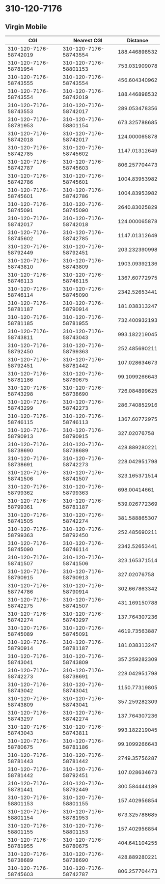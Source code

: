 # 310-120-7176
## Virgin Mobile


| CGI | Nearest CGI | Distance |
|-----|-------------|----------|
| 310-120-7176-58742019 | 310-120-7176-58743554 | 188.446898532 |
| 310-120-7176-58781954 | 310-120-7176-58801153 | 753.031909078 |
| 310-120-7176-58743555 | 310-120-7176-58743554 | 456.604340962 |
| 310-120-7176-58743554 | 310-120-7176-58742019 | 188.446898532 |
| 310-120-7176-58743553 | 310-120-7176-58742017 | 289.053478356 |
| 310-120-7176-58781953 | 310-120-7176-58801154 | 673.325788685 |
| 310-120-7176-58742018 | 310-120-7176-58742017 | 124.000065878 |
| 310-120-7176-58742785 | 310-120-7176-58745602 | 1147.01312649 |
| 310-120-7176-58742787 | 310-120-7176-58745603 | 806.257704473 |
| 310-120-7176-58742786 | 310-120-7176-58745601 | 1004.83953982 |
| 310-120-7176-58745601 | 310-120-7176-58742786 | 1004.83953982 |
| 310-120-7176-58745091 | 310-120-7176-58745090 | 2640.83025829 |
| 310-120-7176-58742017 | 310-120-7176-58742018 | 124.000065878 |
| 310-120-7176-58745602 | 310-120-7176-58742785 | 1147.01312649 |
| 310-120-7176-58792449 | 310-120-7176-58792451 | 203.232390998 |
| 310-120-7176-58743810 | 310-120-7176-58743809 | 1903.09392136 |
| 310-120-7176-58746113 | 310-120-7176-58746115 | 1367.60772975 |
| 310-120-7176-58746114 | 310-120-7176-58745090 | 2342.52653441 |
| 310-120-7176-58781187 | 310-120-7176-58790914 | 181.038313247 |
| 310-120-7176-58781185 | 310-120-7176-58781955 | 732.400932193 |
| 310-120-7176-58743811 | 310-120-7176-58743043 | 993.182219045 |
| 310-120-7176-58792450 | 310-120-7176-58799363 | 252.485690211 |
| 310-120-7176-58792451 | 310-120-7176-58781442 | 107.028634673 |
| 310-120-7176-58781186 | 310-120-7176-58780675 | 99.1099266643 |
| 310-120-7176-58743298 | 310-120-7176-58738690 | 726.084899625 |
| 310-120-7176-58743299 | 310-120-7176-58742273 | 286.740852916 |
| 310-120-7176-58746115 | 310-120-7176-58746113 | 1367.60772975 |
| 310-120-7176-58790913 | 310-120-7176-58790915 | 327.02076758 |
| 310-120-7176-58738690 | 310-120-7176-58738689 | 428.889280221 |
| 310-120-7176-58738691 | 310-120-7176-58742273 | 228.042951798 |
| 310-120-7176-58741506 | 310-120-7176-58741507 | 323.165371514 |
| 310-120-7176-58799362 | 310-120-7176-58799363 | 698.00414661 |
| 310-120-7176-58799361 | 310-120-7176-58781187 | 539.026772369 |
| 310-120-7176-58741505 | 310-120-7176-58742274 | 381.588865307 |
| 310-120-7176-58799363 | 310-120-7176-58792450 | 252.485690211 |
| 310-120-7176-58745090 | 310-120-7176-58746114 | 2342.52653441 |
| 310-120-7176-58741507 | 310-120-7176-58741506 | 323.165371514 |
| 310-120-7176-58790915 | 310-120-7176-58790913 | 327.02076758 |
| 310-120-7176-58774786 | 310-120-7176-58790914 | 302.667863342 |
| 310-120-7176-58742275 | 310-120-7176-58741507 | 431.169150788 |
| 310-120-7176-58742274 | 310-120-7176-58743297 | 137.764307236 |
| 310-120-7176-58745089 | 310-120-7176-58745091 | 4619.73563887 |
| 310-120-7176-58790914 | 310-120-7176-58781187 | 181.038313247 |
| 310-120-7176-58743041 | 310-120-7176-58743809 | 357.259282309 |
| 310-120-7176-58742273 | 310-120-7176-58738691 | 228.042951798 |
| 310-120-7176-58743042 | 310-120-7176-58743041 | 1150.77319805 |
| 310-120-7176-58743809 | 310-120-7176-58743041 | 357.259282309 |
| 310-120-7176-58743297 | 310-120-7176-58742274 | 137.764307236 |
| 310-120-7176-58743043 | 310-120-7176-58743811 | 993.182219045 |
| 310-120-7176-58780675 | 310-120-7176-58781186 | 99.1099266643 |
| 310-120-7176-58781443 | 310-120-7176-58781442 | 2749.35756287 |
| 310-120-7176-58781442 | 310-120-7176-58792451 | 107.028634673 |
| 310-120-7176-58781441 | 310-120-7176-58792449 | 300.584444189 |
| 310-120-7176-58801153 | 310-120-7176-58801155 | 157.402956854 |
| 310-120-7176-58801154 | 310-120-7176-58781953 | 673.325788685 |
| 310-120-7176-58801155 | 310-120-7176-58801153 | 157.402956854 |
| 310-120-7176-58781955 | 310-120-7176-58780675 | 404.641104255 |
| 310-120-7176-58738689 | 310-120-7176-58738690 | 428.889280221 |
| 310-120-7176-58745603 | 310-120-7176-58742787 | 806.257704473 |
